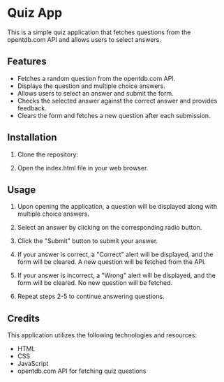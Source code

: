 # Quiz App

This is a simple quiz application that fetches questions from the opentdb.com API and allows users to select answers.

## Features

- Fetches a random question from the opentdb.com API.
- Displays the question and multiple choice answers.
- Allows users to select an answer and submit the form.
- Checks the selected answer against the correct answer and provides feedback.
- Clears the form and fetches a new question after each submission.

## Installation

1. Clone the repository:

2. Open the index.html file in your web browser.

## Usage

1. Upon opening the application, a question will be displayed along with multiple choice answers.

2. Select an answer by clicking on the corresponding radio button.

3. Click the "Submit" button to submit your answer.

4. If your answer is correct, a "Correct" alert will be displayed, and the form will be cleared. A new question will be fetched from the API.

5. If your answer is incorrect, a "Wrong" alert will be displayed, and the form will be cleared. No new question will be fetched.

6. Repeat steps 2-5 to continue answering questions.

## Credits

This application utilizes the following technologies and resources:

- HTML
- CSS
- JavaScript
- opentdb.com API for fetching quiz questions
